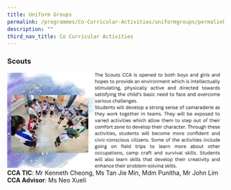 ```yaml
---
title: Uniform Groups
permalink: /programmes/Co-Curricular-Activities/uniformgroups/permalink/
description: ""
third_nav_title: Co Curricular Activities
---
```

### **Scouts**
![](/images/Programmes/2022/CCA/CCA-17.jpg)
**CCA TIC**: Mr Kenneth Cheong, Ms Tan Jie Min, Mdm Punitha, Mr John Lim<br>**CCA Advisor**: Ms Neo Xueli